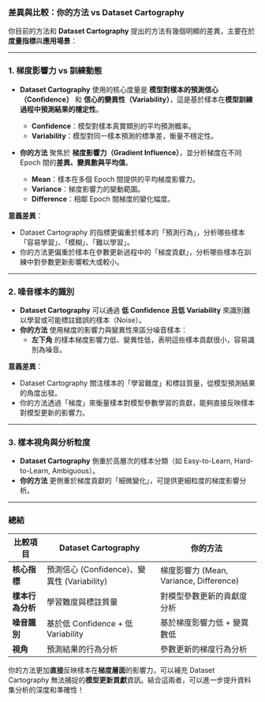 ### 差異與比較：你的方法 vs Dataset Cartography

你目前的方法和 **Dataset Cartography** 提出的方法有幾個明顯的差異，主要在於**度量指標**與**應用場景**：

---

### 1. **梯度影響力 vs 訓練動態**

- **Dataset Cartography** 使用的核心度量是 **模型對樣本的預測信心（Confidence）** 和 **信心的變異性（Variability）**，這是基於樣本在**模型訓練過程中預測結果的穩定性**。
   - **Confidence**：模型對樣本真實類別的平均預測概率。
   - **Variability**：模型對同一樣本預測的標準差，衡量不穩定性。

- **你的方法** 聚焦於 **梯度影響力（Gradient Influence）**，並分析梯度在不同 Epoch 間的**差異、變異數與平均值**。
   - **Mean**：樣本在多個 Epoch 間提供的平均梯度影響力。
   - **Variance**：梯度影響力的變動範圍。
   - **Difference**：相鄰 Epoch 間梯度的變化幅度。

**意義差異**：

- Dataset Cartography 的指標更偏重於樣本的「預測行為」，分析哪些樣本「容易學習」、「模糊」、「難以學習」。
- 你的方法更偏重於樣本在參數更新過程中的「梯度貢獻」，分析哪些樣本在訓練中對參數更新影響較大或較小。

---

### 2. **噪音樣本的識別**

- **Dataset Cartography** 可以通過 **低 Confidence 且低 Variability** 來識別難以學習或可能標註錯誤的樣本（Noise）。
- **你的方法** 使用梯度的影響力與變異性來區分噪音樣本：
   - **左下角** 的樣本梯度影響力低、變異性低，表明這些樣本貢獻很小，容易識別為噪音。

**意義差異**：
- Dataset Cartography 關注樣本的「學習難度」和標註質量，從模型預測結果的角度出發。
- 你的方法透過「梯度」來衡量樣本對模型參數學習的貢獻，能夠直接反映樣本對模型更新的影響力。

---

### 3. **樣本視角與分析粒度**

- **Dataset Cartography** 側重於高層次的樣本分類（如 Easy-to-Learn, Hard-to-Learn, Ambiguous）。
- **你的方法** 更側重於梯度貢獻的「細微變化」，可提供更細粒度的梯度影響分析。

---

### 總結

| 比較項目                    | Dataset Cartography                      | 你的方法                           |
|-----------------------------|----------------------------------------|----------------------------------|
| **核心指標**                | 預測信心 (Confidence)、變異性 (Variability) | 梯度影響力 (Mean, Variance, Difference) |
| **樣本行為分析**            | 學習難度與標註質量                     | 對模型參數更新的貢獻度分析            |
| **噪音識別**                | 基於低 Confidence + 低 Variability     | 基於梯度影響力低 + 變異數低          |
| **視角**                    | 預測結果的行為分析                     | 參數更新的梯度行為分析                |

你的方法更加**直接**反映樣本在**梯度層面**的影響力，可以補充 Dataset Cartography 無法捕捉的**模型更新貢獻**資訊。結合這兩者，可以進一步提升資料集分析的深度和準確性！